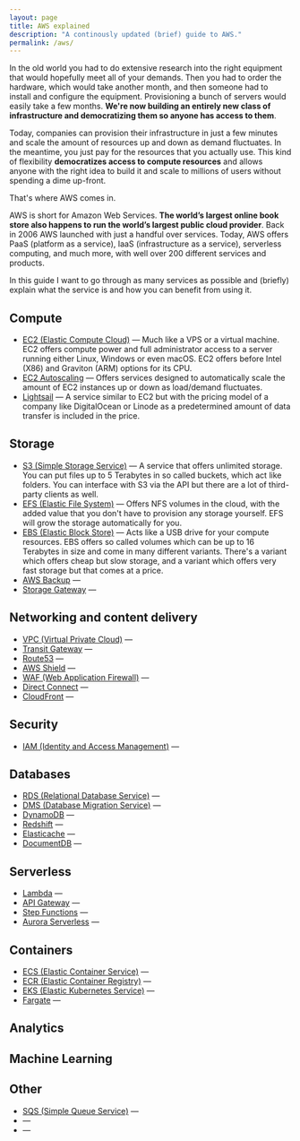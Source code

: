 ```yaml
---
layout: page
title: AWS explained
description: "A continously updated (brief) guide to AWS."
permalink: /aws/
---
```


In the old world you had to do extensive research into the right equipment that would hopefully meet all of your demands. Then you had to order the hardware, which would take another month, and then someone had to install and configure the equipment. Provisioning a bunch of servers would easily take a few months. **We're now building an entirely new class of infrastructure and democratizing them so anyone has access to them**.

Today, companies can provision their infrastructure in just a few minutes and scale the amount of resources up and down as demand fluctuates. In the meantime, you just pay for the resources that you actually use. This kind of flexibility **democratizes access to compute resources**  and allows anyone with the right idea to build it and scale to millions of users without spending a dime up-front.

That's where AWS comes in.

AWS is short for Amazon Web Services. **The world’s largest online book store also happens to run the world’s largest public cloud provider**. Back in 2006 AWS launched with just a handful over services. Today, AWS offers PaaS (platform as a service), IaaS (infrastructure as a service), serverless computing, and much more, with well over 200 different services and products.

In this guide I want to go through as many services as possible and (briefly) explain what the service is and how you can benefit from using it.

## Compute

- [EC2 (Elastic Compute Cloud)](#) &mdash; Much like a VPS or a virtual machine. EC2 offers compute power and full administrator access to a server running either Linux, Windows or even macOS. EC2 offers before Intel (X86) and Graviton (ARM) options for its CPU. 
- [EC2 Autoscaling](#) &mdash; Offers services designed to automatically scale the amount of EC2 instances up or down as load/demand fluctuates. 
- [Lightsail](#) &mdash; A service similar to EC2 but with the pricing model of a company like DigitalOcean or Linode as a predetermined amount of data transfer is included in the price.

## Storage

- [S3 (Simple Storage Service)](#) &mdash; A service that offers unlimited storage. You can put files up to 5 Terabytes in so called buckets, which act like folders. You can interface with S3 via the API but there are a lot of third-party clients as well.
- [EFS (Elastic File System)](#) &mdash; Offers NFS volumes in the cloud, with the added value that you don't have to provision any storage yourself. EFS will grow the storage automatically for you.
- [EBS (Elastic Block Store)](#) &mdash; Acts like a USB drive for your compute resources. EBS offers so called volumes which can be up to 16 Terabytes in size and come in many different variants. There's a variant which offers cheap but slow storage, and a variant which offers very fast storage but that comes at a price.
- [AWS Backup](#) &mdash; 
- [Storage Gateway](#) &mdash;

## Networking and content delivery

- [VPC (Virtual Private Cloud)](#) &mdash;
- [Transit Gateway](#) &mdash;
- [Route53](#) &mdash;
- [AWS Shield](#) &mdash;
- [WAF (Web Application Firewall)](#) &mdash;
- [Direct Connect](#) &mdash;
- [CloudFront](#) &mdash;

## Security

- [IAM (Identity and Access Management)](#) &mdash;

## Databases

- [RDS (Relational Database Service)](#) &mdash;
- [DMS (Database Migration Service)](#) &mdash;
- [DynamoDB](#) &mdash;
- [Redshift](#) &mdash;
- [Elasticache](#) &mdash;
- [DocumentDB](#) &mdash;

## Serverless

- [Lambda](#) &mdash;
- [API Gateway](#) &mdash;
- [Step Functions](#) &mdash;
- [Aurora Serverless](#) &mdash;

## Containers

- [ECS (Elastic Container Service)](#) &mdash;
- [ECR (Elastic Container Registry)](#) &mdash;
- [EKS (Elastic Kubernetes Service)](#) &mdash;
- [Fargate](#) &mdash;

## Analytics

## Machine Learning 

## Other

- [SQS (Simple Queue Service)](#) &mdash;
- [](#) &mdash;
- [](#) &mdash;